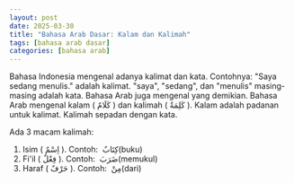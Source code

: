 ```yaml
---
layout: post
date: 2025-03-30
title: "Bahasa Arab Dasar: Kalam dan Kalimah"
tags: [bahasa arab dasar]
categories: [bahasa arab]
---
```

Bahasa Indonesia mengenal adanya kalimat dan kata. Contohnya: "Saya sedang menulis." adalah kalimat. "saya", "sedang", dan "menulis" masing-masing adalah kata. Bahasa Arab juga mengenal yang demikian. Bahasa Arab mengenal kalam (<span lang="ar" dir="rtl"> كَلَامٌ </span> ) dan kalimah (<span lang="ar" dir="rtl"> كَلِمَةٌ </span>). Kalam adalah padanan untuk kalimat. Kalimah sepadan dengan kata.

Ada 3 macam kalimah:
1. Isim (<span lang="ar" dir="rtl"> اِسْمٌ </span> ). Contoh: <span lang="ar" dir="rtl"> كِتَابٌ </span> (buku)
2. Fi'il (<span lang="ar" dir="rtl"> فِعْلٌ </span> ). Contoh: <span lang="ar" dir="rtl"> ضَرَبَ </span> (memukul)
3. Haraf (<span lang="ar" dir="rtl"> حَرْفٌ </span> ). Contoh: <span lang="ar" dir="rtl"> مِنْ </span> (dari)
